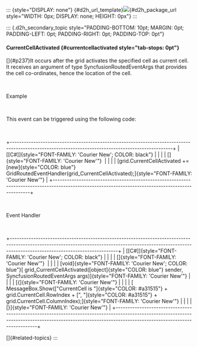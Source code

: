 ::: {style="DISPLAY: none"}
[](ms-xhelp:///?Id=d2h_url_template){#d2h_url_template}![](!package_url!){#d2h_package_url style="WIDTH: 0px; DISPLAY: none; HEIGHT: 0px"}
:::

::: {.d2h_secondary_topic style="PADDING-BOTTOM: 10pt; MARGIN: 0pt; PADDING-LEFT: 0pt; PADDING-RIGHT: 0pt; PADDING-TOP: 0pt"}
#### CurrentCellActivated {#currentcellactivated style="tab-stops: 0pt"}

[]{#p237}It occurs after the grid activates the specified cell as current cell. It receives an argument of type SyncfusionRoutedEventArgs that provides the cell co-ordinates, hence the location of the cell.

 

Example

 

This event can be triggered using the following code:

 

+--------------------------------------------------------------------------------------------------------------------------------------------------+
| [\[C#\]]{style="FONT-FAMILY: 'Courier New'; COLOR: black"}                                                                                       |
|                                                                                                                                                  |
| []{style="FONT-FAMILY: 'Courier New'"}                                                                                                           |
|                                                                                                                                                  |
| [grid.CurrentCellActivated += [new]{style="COLOR: blue"} GridRoutedEventHandler(grid_CurrentCellActivated);]{style="FONT-FAMILY: 'Courier New'"} |
+--------------------------------------------------------------------------------------------------------------------------------------------------+

 

Event Handler

 

+---------------------------------------------------------------------------------------------------------------------------------------------------------------------------------------------------------+
| [\[C#\]]{style="FONT-FAMILY: 'Courier New'; COLOR: black"}                                                                                                                                              |
|                                                                                                                                                                                                         |
| []{style="FONT-FAMILY: 'Courier New'"}                                                                                                                                                                  |
|                                                                                                                                                                                                         |
| [void]{style="FONT-FAMILY: 'Courier New'; COLOR: blue"}[ grid_CurrentCellActivated([object]{style="COLOR: blue"} sender, SyncfusionRoutedEventArgs args)]{style="FONT-FAMILY: 'Courier New'"}           |
|                                                                                                                                                                                                         |
| [{]{style="FONT-FAMILY: 'Courier New'"}                                                                                                                                                                 |
|                                                                                                                                                                                                         |
| [    MessageBox.Show([\"CurrentCell is \"]{style="COLOR: #a31515"} + grid.CurrentCell.RowIndex + [\", \"]{style="COLOR: #a31515"} + grid.CurrentCell.ColumnIndex);]{style="FONT-FAMILY: 'Courier New'"} |
|                                                                                                                                                                                                         |
| [}]{style="FONT-FAMILY: 'Courier New'"}                                                                                                                                                                 |
+---------------------------------------------------------------------------------------------------------------------------------------------------------------------------------------------------------+

[]{#related-topics}
:::
